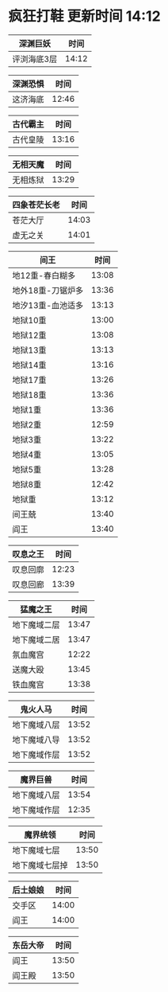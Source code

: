 # 疯狂打鞋 更新时间 14:12

| 深渊巨妖   | 时间    |
|--------|-------|
| 评浏海底3层 | 14:12 |

| 深渊恐惧   | 时间    |
|--------|-------|
| 这济海底 | 12:46 |

| 古代霸主   | 时间    |
|--------|-------|
| 古代皇陵 | 13:16 |

| 无相天魔   | 时间    |
|--------|-------|
| 无相炼狱 | 13:29 |

| 四象苍茫长老   | 时间    |
|--------|-------|
| 苍茫大厅 | 14:03 |
| 虚无之关 | 14:01 |

| 间王   | 时间    |
|--------|-------|
| 地12重-春白糊多 | 13:08 |
| 地外18重-刀锯炉多 | 13:36 |
| 地汐13重-血池适多 | 13:13 |
| 地狱10重 | 13:00 |
| 地狱12重 | 13:08 |
| 地狱13重 | 13:13 |
| 地狱14重 | 13:16 |
| 地狱17重 | 13:26 |
| 地狱18重 | 13:36 |
| 地狱1重 | 13:36 |
| 地狱2重 | 12:59 |
| 地狱3重 | 13:22 |
| 地狱4重 | 13:05 |
| 地狱5重 | 13:28 |
| 地狱8重 | 12:42 |
| 地狱重 | 13:12 |
| 间王兢 | 13:40 |
| 阎王 | 13:40 |

| 叹息之王   | 时间    |
|--------|-------|
| 叹息回廓 | 12:23 |
| 叹息回廊 | 13:39 |

| 猛魔之王   | 时间    |
|--------|-------|
| 地下魔域二层 | 13:47 |
| 地下魔域二居 | 13:47 |
| 氛血魔宫 | 12:22 |
| 送魔大殴 | 13:45 |
| 铁血魔宫 | 13:38 |

| 鬼火人马   | 时间    |
|--------|-------|
| 地下魔域八层 | 13:52 |
| 地下魔域八导 | 13:52 |
| 地下魔域作层 | 13:52 |

| 魔界巨兽   | 时间    |
|--------|-------|
| 地下魔域八层 | 13:54 |
| 地下魔域作层 | 12:35 |

| 魔界统领   | 时间    |
|--------|-------|
| 地下魔域七层 | 13:50 |
| 地下魔域七层掉 | 13:50 |

| 后土娘娘   | 时间    |
|--------|-------|
| 交手区 | 14:00 |
| 阎王 | 14:00 |

| 东岳大帝   | 时间    |
|--------|-------|
| 阎王 | 13:50 |
| 阎王殿 | 13:50 |